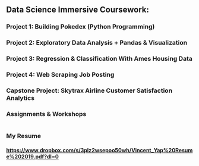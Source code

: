 ## Data Science Immersive Coursework:

###  Project 1:  Building Pokedex (Python Programming)
###  Project 2:  Exploratory Data Analysis + Pandas & Visualization
###  Project 3:  Regression & Classification With Ames Housing Data
###  Project 4:  Web Scraping Job Posting
###  Capstone Project: Skytrax Airline Customer Satisfaction Analytics
###  Assignments & Workshops
#
#
#
### My Resume 
#### https://www.dropbox.com/s/3plz2wsepoo50wh/Vincent_Yap%20Resume%202019.pdf?dl=0

